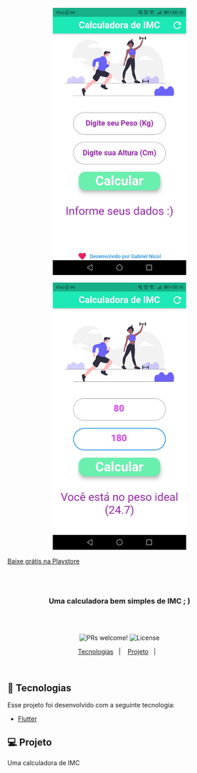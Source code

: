 
<p align="center">
<img align="" width="300" height="600" src="https://github.com/moraesnicol/imc_flutter/blob/master/images/2.png" title="imc">
</p>

<p align="center">
<img align="" width="300" height="600" src="https://github.com/moraesnicol/imc_flutter/blob/master/images/1.png" title="imc">
</p>
         
<p align="center">
 
 [Baixe grátis na Playstore](https://play.google.com/store/apps/details?id=com.imc.gabrielnicol)
 
</p>

<br />
<br />
<h3 align="center">
Uma calculadora bem simples de IMC ; )
</h3>
<br />
<br />

<p align="center">
 <img src="https://img.shields.io/static/v1?label=PRs&message=welcome&color=7159c1&labelColor=000000" alt="PRs welcome!" />

  <img alt="License" src="https://img.shields.io/static/v1?label=license&message=MIT&color=7159c1&labelColor=000000">
</p>

<p align="center">
  <a href="#rocket-tecnologias">Tecnologias</a>&nbsp;&nbsp;&nbsp;|&nbsp;&nbsp;&nbsp;
  <a href="#-projeto">Projeto</a>&nbsp;&nbsp;&nbsp;|&nbsp;&nbsp;&nbsp;
 
</p>
<br>

## :rocket: Tecnologias

Esse projeto foi desenvolvido com a seguinte tecnologia:

- [Flutter](https://flutter.dev/)

## 💻 Projeto

Uma calculadora de IMC
